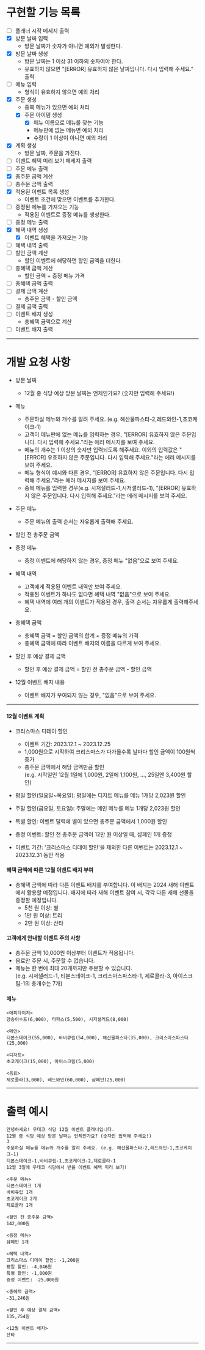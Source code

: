# 구현할 기능 목록

- [ ] 플래너 시작 메세지 출력
- [x] 방문 날짜 입력
    - 방문 날짜가 숫자가 아니면 예외가 발생한다.
- [x] 방문 날짜 생성
    - 방문 날짜는 1 이상 31 이하의 숫자여야 한다.
    - 유효하지 않으면 "[ERROR] 유효하지 않은 날짜입니다. 다시 입력해 주세요." 출력
- [ ] 메뉴 입력
    - 형식이 유효하지 않으면 예외 처리
- [x] 주문 생성
    - 중복 메뉴가 있으면 예외 처리
    - [x] 주문 아이템 생성
        - [x] 메뉴 이름으로 메뉴를 찾는 기능
        - 메뉴판에 없는 메뉴면 예외 처리
        - 수량이 1 이상이 아니면 예외 처리
- [x] 계획 생성
    - 방문 날짜, 주문을 가진다.
- [ ] 이벤트 혜택 미리 보기 메세지 출력
- [ ] 주문 메뉴 출력
- [x] 총주문 금액 계산
- [ ] 총주문 금액 출력
- [x] 적용된 이벤트 목록 생성
    - 이벤트 조건에 맞으면 이벤트를 추가한다.
- [ ] 증정된 메뉴를 가져오는 기능
    - 적용된 이벤트로 증정 메뉴를 생성한다.
- [ ] 증정 메뉴 출력
- [x] 혜택 내역 생성
    - [x] 이벤트 혜택을 가져오는 기능
- [ ] 혜택 내역 출력
- [ ] 할인 금액 계산
    - 할인 이벤트에 해당하면 할인 금엑을 더한다.
- [ ] 총혜택 금액 계산
    - 할인 금액 + 증정 메뉴 가격
- [ ] 총혜택 금액 출력
- [ ] 결제 금액 계산
    - 총주문 금액 - 할인 금액
- [ ] 결제 금액 출력
- [ ] 이벤트 배지 생성
    - 총혜택 금액으로 계산
- [ ] 이벤트 배지 출력

---

# 개발 요청 사항

- 방문 날짜
    - 12월 중 식당 예상 방문 날짜는 언제인가요? (숫자만 입력해 주세요!)
- 메뉴
    - 주문하실 메뉴와 개수를 알려 주세요. (e.g. 해산물파스타-2,레드와인-1,초코케이크-1)
    - 고객이 메뉴판에 없는 메뉴를 입력하는 경우, "[ERROR] 유효하지 않은 주문입니다. 다시 입력해 주세요."라는 에러 메시지를 보여 주세요.
    - 메뉴의 개수는 1 이상의 숫자만 입력되도록 해주세요. 이외의 입력값은 "[ERROR] 유효하지 않은 주문입니다. 다시 입력해 주세요."라는 에러 메시지를 보여 주세요.
    - 메뉴 형식이 예시와 다른 경우, "[ERROR] 유효하지 않은 주문입니다. 다시 입력해 주세요."라는 에러 메시지를 보여 주세요.
    - 중복 메뉴를 입력한 경우(e.g. 시저샐러드-1,시저샐러드-1), "[ERROR] 유효하지 않은 주문입니다. 다시 입력해 주세요."라는 에러 메시지를 보여 주세요.

- 주문 메뉴
    - 주문 메뉴의 출력 순서는 자유롭게 출력해 주세요.
- 할인 전 총주문 금액
- 증정 메뉴
    - 증정 이벤트에 해당하지 않는 경우, 증정 메뉴 "없음"으로 보여 주세요.
- 혜택 내역
    - 고객에게 적용된 이벤트 내역만 보여 주세요.
    - 적용된 이벤트가 하나도 없다면 혜택 내역 "없음"으로 보여 주세요.
    - 혜택 내역에 여러 개의 이벤트가 적용된 경우, 출력 순서는 자유롭게 출력해주세요.
- 총혜택 금액
    - 총혜택 금액 = 할인 금액의 합계 + 증정 메뉴의 가격
    - 총혜택 금액에 따라 이벤트 배지의 이름을 다르게 보여 주세요.
- 할인 후 예상 결제 금액
    - 할인 후 예상 결제 금액 = 할인 전 총주문 금액 - 할인 금액
- 12월 이벤트 배지 내용
    - 이벤트 배지가 부여되지 않는 경우, "없음"으로 보여 주세요.

---

#### 12월 이벤트 계획

- 크리스마스 디데이 할인
    - 이벤트 기간: 2023.12.1 ~ 2023.12.25
    - 1,000원으로 시작하여 크리스마스가 다가올수록 날마다 할인 금액이 100원씩 증가
    - 총주문 금액에서 해당 금액만큼 할인  
      (e.g. 시작일인 12월 1일에 1,000원, 2일에 1,100원, ..., 25일엔 3,400원 할인)

- 평일 할인(일요일~목요일): 평일에는 디저트 메뉴를 메뉴 1개당 2,023원 할인
- 주말 할인(금요일, 토요일): 주말에는 메인 메뉴를 메뉴 1개당 2,023원 할인
- 특별 할인: 이벤트 달력에 별이 있으면 총주문 금액에서 1,000원 할인
- 증정 이벤트: 할인 전 총주문 금액이 12만 원 이상일 때, 샴페인 1개 증정
- 이벤트 기간: '크리스마스 디데이 할인'을 제외한 다른 이벤트는 2023.12.1 ~ 2023.12.31 동안 적용

#### 혜택 금액에 따른 12월 이벤트 배지 부여

- 총혜택 금액에 따라 다른 이벤트 배지를 부여합니다. 이 배지는 2024 새해 이벤트에서 활용할 예정입니다.
  배지에 따라 새해 이벤트 참여 시, 각각 다른 새해 선물을 증정할 예정입니다.
    - 5천 원 이상: 별
    - 1만 원 이상: 트리
    - 2만 원 이상: 산타

#### 고객에게 안내할 이벤트 주의 사항

- 총주문 금액 10,000원 이상부터 이벤트가 적용됩니다.
- 음료만 주문 시, 주문할 수 없습니다.
- 메뉴는 한 번에 최대 20개까지만 주문할 수 있습니다.  
  (e.g. 시저샐러드-1, 티본스테이크-1, 크리스마스파스타-1, 제로콜라-3, 아이스크림-1의 총개수는 7개)

#### 메뉴

```
<애피타이저>
양송이수프(6,000), 타파스(5,500), 시저샐러드(8,000)

<메인>
티본스테이크(55,000), 바비큐립(54,000), 해산물파스타(35,000), 크리스마스파스타(25,000)

<디저트>
초코케이크(15,000), 아이스크림(5,000)

<음료>
제로콜라(3,000), 레드와인(60,000), 샴페인(25,000)
```

---

# 출력 예시

```
안녕하세요! 우테코 식당 12월 이벤트 플래너입니다.
12월 중 식당 예상 방문 날짜는 언제인가요? (숫자만 입력해 주세요!)
3
주문하실 메뉴를 메뉴와 개수를 알려 주세요. (e.g. 해산물파스타-2,레드와인-1,초코케이크-1)
티본스테이크-1,바비큐립-1,초코케이크-2,제로콜라-1
12월 3일에 우테코 식당에서 받을 이벤트 혜택 미리 보기!
 
<주문 메뉴>
티본스테이크 1개
바비큐립 1개
초코케이크 2개
제로콜라 1개
 
<할인 전 총주문 금액>
142,000원
 
<증정 메뉴>
샴페인 1개
 
<혜택 내역>
크리스마스 디데이 할인: -1,200원
평일 할인: -4,046원
특별 할인: -1,000원
증정 이벤트: -25,000원
 
<총혜택 금액>
-31,246원
 
<할인 후 예상 결제 금액>
135,754원
 
<12월 이벤트 배지>
산타
```

---